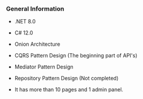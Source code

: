 ### General Information

- .NET 8.0
- C# 12.0
- Onion Architecture
- CQRS Pattern Design (The beginning part of API's)
- Mediator Pattern Design
- Repository Pattern Design (Not completed)

- It has more than 10 pages and 1 admin panel.

